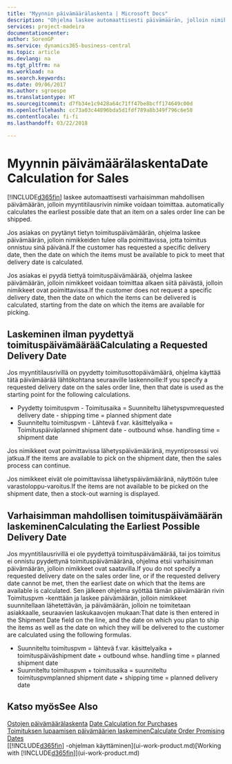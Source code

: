 ```yaml
---
title: "Myynnin päivämäärälaskenta | Microsoft Docs"
description: "Ohjelma laskee automaattisesti päivämäärän, jolloin nimike on tilattava sen saamiseksi tietyn päivän varastoon. Tämä on päivämäärä, jolloin voi odottaa tiettynä päivänä tilattujen nimikkeiden olevan valmiita poimittaviksi."
services: project-madeira
documentationcenter: 
author: SorenGP
ms.service: dynamics365-business-central
ms.topic: article
ms.devlang: na
ms.tgt_pltfrm: na
ms.workload: na
ms.search.keywords: 
ms.date: 09/06/2017
ms.author: sgroespe
ms.translationtype: HT
ms.sourcegitcommit: d7fb34e1c9428a64c71ff47be8bcff174649c00d
ms.openlocfilehash: cc73a03c44896bda5d1fdf789a8b349f796c6e58
ms.contentlocale: fi-fi
ms.lasthandoff: 03/22/2018

---
```

# <a name="date-calculation-for-sales"></a><span data-ttu-id="d1319-104">Myynnin päivämäärälaskenta</span><span class="sxs-lookup"><span data-stu-id="d1319-104">Date Calculation for Sales</span></span>
[!INCLUDE[d365fin](includes/d365fin_md.md)]<span data-ttu-id="d1319-105"> laskee automaattisesti varhaisimman mahdollisen päivämäärän, jolloin myyntitilausrivin nimike voidaan toimittaa.</span><span class="sxs-lookup"><span data-stu-id="d1319-105"> automatically calculates the earliest possible date that an item on a sales order line can be shipped.</span></span>

<span data-ttu-id="d1319-106">Jos asiakas on pyytänyt tietyn toimituspäivämäärän, ohjelma laskee päivämäärän, jolloin nimikkeiden tulee olla poimittavissa, jotta toimitus onnistuu sinä päivänä.</span><span class="sxs-lookup"><span data-stu-id="d1319-106">If the customer has requested a specific delivery date, then the date on which the items must be available to pick to meet that delivery date is calculated.</span></span>

<span data-ttu-id="d1319-107">Jos asiakas ei pyydä tiettyä toimituspäivämäärää, ohjelma laskee päivämäärän, jolloin nimikkeet voidaan toimittaa alkaen siitä päivästä, jolloin nimikkeet ovat poimittavissa.</span><span class="sxs-lookup"><span data-stu-id="d1319-107">If the customer does not request a specific delivery date, then the date on which the items can be delivered is calculated, starting from the date on which the items are available for picking.</span></span>

## <a name="calculating-a-requested-delivery-date"></a><span data-ttu-id="d1319-108">Laskeminen ilman pyydettyä toimituspäivämäärää</span><span class="sxs-lookup"><span data-stu-id="d1319-108">Calculating a Requested Delivery Date</span></span>
<span data-ttu-id="d1319-109">Jos myyntitilausrivillä on pyydetty toimitusottopäivämäärä, ohjelma käyttää tätä päivämäärää lähtökohtana seuraaville laskennoille:</span><span class="sxs-lookup"><span data-stu-id="d1319-109">If you specify a requested delivery date on the sales order line, then that date is used as the starting point for the following calculations.</span></span>

- <span data-ttu-id="d1319-110">Pyydetty toimituspvm - Toimitusaika = Suunniteltu lähetyspvm</span><span class="sxs-lookup"><span data-stu-id="d1319-110">requested delivery date - shipping time = planned shipment date</span></span>
- <span data-ttu-id="d1319-111">Suunniteltu toimituspvm - Lähtevä f.var. käsittelyaika = Toimituspäivä</span><span class="sxs-lookup"><span data-stu-id="d1319-111">planned shipment date - outbound whse. handling time = shipment date</span></span>

<span data-ttu-id="d1319-112">Jos nimikkeet ovat poimittavissa lähetyspäivämääränä, myyntiprosessi voi jatkua.</span><span class="sxs-lookup"><span data-stu-id="d1319-112">If the items are available to pick on the shipment date, then the sales process can continue.</span></span>

<span data-ttu-id="d1319-113">Jos nimikkeet eivät ole poimittavissa lähetyspäivämääränä, näyttöön tulee varastoloppu-varoitus.</span><span class="sxs-lookup"><span data-stu-id="d1319-113">If the items are not available to be picked on the shipment date, then a stock-out warning is displayed.</span></span>

## <a name="calculating-the-earliest-possible-delivery-date"></a><span data-ttu-id="d1319-114">Varhaisimman mahdollisen toimituspäivämäärän laskeminen</span><span class="sxs-lookup"><span data-stu-id="d1319-114">Calculating the Earliest Possible Delivery Date</span></span>
<span data-ttu-id="d1319-115">Jos myyntitilausrivillä ei ole pyydettyä toimituspäivämäärää, tai jos toimitus ei onnistu pyydettynä toimituspäivämääränä, ohjelma etsii varhaisimman päivämäärän, jolloin nimikkeet ovat saatavilla.</span><span class="sxs-lookup"><span data-stu-id="d1319-115">If you do not specify a requested delivery date on the sales order line, or if the requested delivery date cannot be met, then the earliest date on which that the items are available is calculated.</span></span> <span data-ttu-id="d1319-116">Sen jälkeen ohjelma syöttää tämän päivämäärän rivin Toimituspvm -kenttään ja laskee päivämäärän, jolloin nimikkeet suunnitellaan lähetettävän, ja päivämäärän, jolloin ne toimitetaan asiakkaalle, seuraavien laskukaavojen mukaan:</span><span class="sxs-lookup"><span data-stu-id="d1319-116">That date is then entered in the Shipment Date field on the line, and the date on which you plan to ship the items as well as the date on which they will be delivered to the customer are calculated using the following formulas.</span></span>

- <span data-ttu-id="d1319-117">Suunniteltu toimituspvm = lähtevä f.var. käsittelyaika + toimituspäivä</span><span class="sxs-lookup"><span data-stu-id="d1319-117">shipment date + outbound whse. handling time = planned shipment date</span></span>
- <span data-ttu-id="d1319-118">Suunniteltu toimituspvm + toimitusaika = suunniteltu toimituspvm</span><span class="sxs-lookup"><span data-stu-id="d1319-118">planned shipment date + shipping time = planned delivery date</span></span>


## <a name="see-also"></a><span data-ttu-id="d1319-119">Katso myös</span><span class="sxs-lookup"><span data-stu-id="d1319-119">See Also</span></span>  
 <span data-ttu-id="d1319-120">[Ostojen päivämäärälaskenta](purchasing-date-calculation-for-purchases.md) </span><span class="sxs-lookup"><span data-stu-id="d1319-120">[Date Calculation for Purchases](purchasing-date-calculation-for-purchases.md) </span></span>  
 [<span data-ttu-id="d1319-121">Toimituksen lupaamisen päivämäärien laskeminen</span><span class="sxs-lookup"><span data-stu-id="d1319-121">Calculate Order Promising Dates</span></span>](sales-how-to-calculate-order-promising-dates.md)  
 <span data-ttu-id="d1319-122">[[!INCLUDE[d365fin](includes/d365fin_md.md)] -ohjelman käyttäminen](ui-work-product.md)</span><span class="sxs-lookup"><span data-stu-id="d1319-122">[Working with [!INCLUDE[d365fin](includes/d365fin_md.md)]](ui-work-product.md)</span></span>

